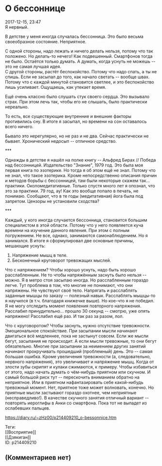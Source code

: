 О бессоннице
============

  
2017-12-15, 23:47  
 Я нервный.   
   
 В детстве у меня иногда случалась бессонница. Это было весьма своеобразное состояние. Неприятное.   
   
 С одной стороны, надо лежать и ничего делать нельзя, потому что так положено. Но делать-то нечего! Как подвешенный. Смартфонов тогда не было. Остаётся только думать. А думать, когда уснуть не можешь -- это не самая лучшая идея.   
 С другой стороны, растёт беспокойство. Потому что надо спать, а ты не спишь. Если не засыпал до того, как начало светать -- вообще швах. Потому что с каждой минутой становится светлее, и это беспокойство лишь усиливает. Ощущаешь, как утекает время.   
   
 Ещё очень классно было слушать стук своего сердца. Это вызывало страх. При этом лечь так, чтобы его не слышать, было практически нереально.   
   
 То есть, все существующие внутренние и внешние факторы противились сну. В итоге я засыпал, но времени на сон оставалось всего ничего.   
   
 Бывало это нерегулярно, но не раз и не два. Сейчас практически не бывает. Хронический недосып -- отличное средство.   
   
 \*\*\*   
   
 Однажды в детстве я нашёл на полке книгу -- Альфред Бирах // Победа над бессонницей. Издательство "Знание", 1979 год. Это была моя первая книга по эзотерике. Но тогда я об этом ещё не знал. Потому что не знал, что такое эзотерика. Кроме непосредственно описания причин и методов борьбы с бессонницей, там были некоторые скажем так... практики. Околомедитативные. Только спустя много лет я опознал, что это за практики. 79 год, ау! Как это вообще попало в печать, не понимаю. Сообщают, что в те годы (медитативная) йога была под запретом. Цензоры не установили сходства?   
   
 \*\*\*   
   
 Каждый, у кого иногда случается бессонница, становится большим специалистом в этой области. Потому что у него появляется куча времени на изучение данного явления. При этом с полным погружением. Не все, однако, занимаются самонаблюдением. Но я занимался. В итоге я сформулировал две основные причины, мешающие уснуть:   
 1. Напряжение мышц в теле.   
 2. Бесконечный круговорот тревожащих мыслей.   
   
 Что с напряжением? Чтобы хорошо уснуть, надо быть хорошо расслабленным. Не то чтобы напряжённым заснуть было нельзя -- можно. Я в метро стоя засыпаю иногда. Но расслабленным гораздо легче. Тут проблема в том, что многие не понимают, что они напряжены. Не чувствуют своё тело. Напрягать и расслаблять заданные мышцы по заказу -- полезный навык. Расслаблять мышцы-то я научился (в т.ч. благодаря книжечке выше). Но кое-что я не победил. Я не могу отследить момент появления повторного напряжения. Расслабил принудительно... прошло 30 секунд -- смотрю, уже опять напряжено! Расслабил ещё раз. И так раз за разом, лол.   
   
 Что с круговоротом? Чтобы заснуть, нужно отсутствие тревожности. Эмоциональное спокойствие. При засыпании мысли начинают двигаться всё медленнее, пока не застынут совсем. Если же мысли бегут, засыпания не происходит. А если мысли тревожные, то они бегут обязательно. Многие при засыпании за неимением других занятий начинают прокручивать прошедший (проблемный) день. Это -- самая большая ошибка. Кроме увеличения тревожности (а, следовательно, нервного напряжения), это увеличивает и напряжение мышц. Когда от злости зубы скрипят и кулаки сжимаются, к примеру. Чтобы избавиться от этого, надо начать думать о чём-нибудь приятном или скучном. И самый большой риск тут -- перескочить вниманием обратно на неприятное. Или в приятном нафантазировать себе какой-нибудь тревожный момент. Нет, приятное тоже может волновать, конечно. Но приятные мысли застывают гораздо охотнее, чем неприятные (несправедливо!). В качестве скучного занятия отличный вариант -- повторять иероглифы в Анки со смартфона. Пока тот не выпадет из ослабевших пальцев.   
  
<https://diary.ru/~zHz00/p214409210_o-bessonnice.htm>  
  
Теги:  
[[Восприятие]]  
[[Дзякиган]]  
ID: p214409210  


(Комментариев нет)
------------------